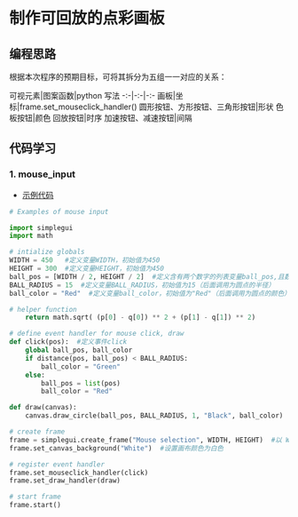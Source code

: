 #  制作可回放的点彩画板

## 编程思路

根据本次程序的预期目标，可将其拆分为五组一一对应的关系：

可视元素|图案函数|python 写法
-:-|-:-|-:-
画板|坐标|frame.set_mouseclick_handler()
圆形按钮、方形按钮、三角形按钮|形状
色板按钮|颜色
回放按钮|时序
加速按钮、减速按钮|间隔

## 代码学习

### 1. mouse_input

- [示例代码](http://www.codeskulptor.org/#examples-mouse_input.py)

```python
# Examples of mouse input

import simplegui
import math

# intialize globals
WIDTH = 450   #定义变量WIDTH，初始值为450
HEIGHT = 300  #定义变量HEIGHT，初始值为450
ball_pos = [WIDTH / 2, HEIGHT / 2]  #定义含有两个数字的列表变量ball_pos,且数字分布为二分之一WIDTH和二分之一HEIGHT（调用为坐标即为画布中心）
BALL_RADIUS = 15  #定义变量BALL_RADIUS，初始值为15（后面调用为圆点的半径）
ball_color = "Red"  #定义变量ball_color，初始值为"Red"（后面调用为圆点的颜色）

# helper function
    return math.sqrt( (p[0] - q[0]) ** 2 + (p[1] - q[1]) ** 2)

# define event handler for mouse click, draw
def click(pos):  #定义事件click
    global ball_pos, ball_color
    if distance(pos, ball_pos) < BALL_RADIUS:
        ball_color = "Green"
    else:
        ball_pos = list(pos)
        ball_color = "Red"

def draw(canvas):
    canvas.draw_circle(ball_pos, BALL_RADIUS, 1, "Black", ball_color)

# create frame
frame = simplegui.create_frame("Mouse selection", WIDTH, HEIGHT)  #以 WIDTH, HEIGHT 初始值为宽度和高度创建画框
frame.set_canvas_background("White")  #设置画布颜色为白色

# register event handler
frame.set_mouseclick_handler(click)
frame.set_draw_handler(draw)

# start frame
frame.start()
```


